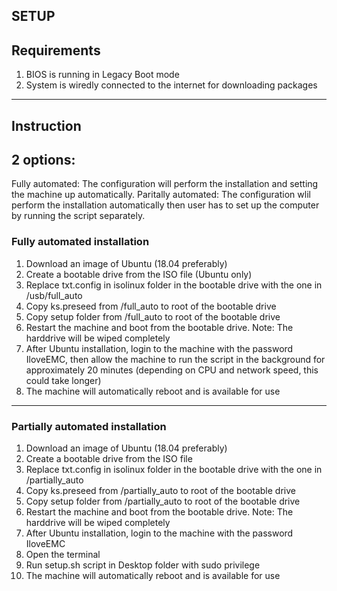 SETUP
------------
Requirements
------------
1. BIOS is running in Legacy Boot mode
2. System is wiredly connected to the internet for downloading packages 

------------
Instruction
------------
## 2 options:
Fully automated:        The configuration will perform the installation and setting the machine up
                        automatically.
Paritally automated:    The configuration wlil perform the installation automatically then user has
                        to set up the computer by running the script separately.

### Fully automated installation  
1. Download an image of Ubuntu (18.04 preferably)
2. Create a bootable drive from the ISO file (Ubuntu only)
3. Replace txt.config in isolinux folder in the bootable drive with the one in /usb/full_auto
4. Copy ks.preseed from /full_auto to root of the bootable drive
5. Copy setup folder from /full_auto to root of the bootable drive
6. Restart the machine and boot from the bootable drive.
   Note: The harddrive will be wiped completely
7. After Ubuntu installation, login to the machine with the password IloveEMC, then 
   allow the machine to run the script in the background for approximately 
   20 minutes (depending on CPU and network speed, this could take longer)
8. The machine will automatically reboot and is available for use


----------------------------------------------------------------------------------------------------


### Partially automated installation  
1. Download an image of Ubuntu (18.04 preferably)
2. Create a bootable drive from the ISO file 
3. Replace txt.config in isolinux folder in the bootable drive with the one in /partially_auto
4. Copy ks.preseed from /partially_auto to root of the bootable drive
5. Copy setup folder from /partially_auto to root of the bootable drive
6. Restart the machine and boot from the bootable drive.
   Note: The harddrive will be wiped completely
7. After Ubuntu installation, login to the machine with the password IloveEMC
8. Open the terminal
9. Run setup.sh script in Desktop folder with sudo privilege
10. The machine will automatically reboot and is available for use
